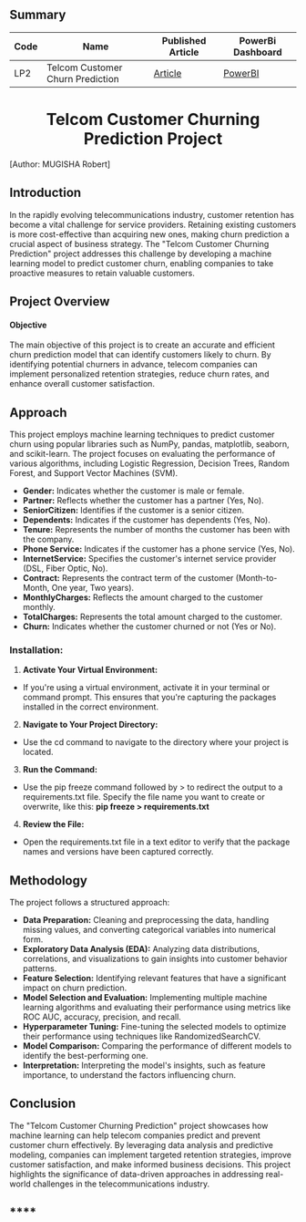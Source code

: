 ## Summary
| Code          |     Name                       | Published Article|    PowerBi Dashboard
| ------------- | -------------                  | -------------    |    -----------------
| LP2           | Telcom Customer Churn Prediction |  [Article]()               |[PowerBI]()




# <center>Telcom Customer Churning Prediction Project</center>
[Author: MUGISHA Robert]

## **Introduction**

In the rapidly evolving telecommunications industry, customer retention has become a vital challenge for service providers. Retaining existing customers is more cost-effective than acquiring new ones, making churn prediction a crucial aspect of business strategy. The "Telcom Customer Churning Prediction" project addresses this challenge by developing a machine learning model to predict customer churn, enabling companies to take proactive measures to retain valuable customers.


## **Project Overview**
#### **Objective**

The main objective of this project is to create an accurate and efficient churn prediction model that can identify customers likely to churn. By identifying potential churners in advance, telecom companies can implement personalized retention strategies, reduce churn rates, and enhance overall customer satisfaction.


## **Approach**

This project employs machine learning techniques to predict customer churn using popular libraries such as NumPy, pandas, matplotlib, seaborn, and scikit-learn. The project focuses on evaluating the performance of various algorithms, including Logistic Regression, Decision Trees, Random Forest, and Support Vector Machines (SVM).


- **Gender:** Indicates whether the customer is male or female.
- **Partner:** Reflects whether the customer has a partner (Yes, No).
- **SeniorCitizen:** Identifies if the customer is a senior citizen.
- **Dependents:** Indicates if the customer has dependents (Yes, No).
- **Tenure:** Represents the number of months the customer has been with the company.
- **Phone Service:** Indicates if the customer has a phone service (Yes, No).
- **InternetService:** Specifies the customer's internet service provider (DSL, Fiber Optic, No).
- **Contract:** Represents the contract term of the customer (Month-to-Month, One year, Two years).
- **MonthlyCharges:** Reflects the amount charged to the customer monthly.
- **TotalCharges:** Represents the total amount charged to the customer.
- **Churn:** Indicates whether the customer churned or not (Yes or No).

### **Installation:**

1. **Activate Your Virtual Environment:**
- If you're using a virtual environment, activate it in your terminal or command prompt. This ensures that you're capturing the packages installed in the correct environment.

2. **Navigate to Your Project Directory:**
- Use the cd command to navigate to the directory where your project is located.

3. **Run the Command:**
- Use the pip freeze command followed by > to redirect the output to a requirements.txt file. Specify the file name you want to create or overwrite, like this: **pip freeze > requirements.txt**

4. **Review the File:**
- Open the requirements.txt file in a text editor to verify that the package names and versions have been captured correctly.

## **Methodology**

The project follows a structured approach:

- **Data Preparation:** Cleaning and preprocessing the data, handling missing values, and converting categorical variables into numerical form.
- **Exploratory Data Analysis (EDA):** Analyzing data distributions, correlations, and visualizations to gain insights into customer behavior patterns.
- **Feature Selection:** Identifying relevant features that have a significant impact on churn prediction.
- **Model Selection and Evaluation:** Implementing multiple machine learning algorithms and evaluating their performance using metrics like ROC AUC, accuracy, precision, and recall.
- **Hyperparameter Tuning:** Fine-tuning the selected models to optimize their performance using techniques like RandomizedSearchCV.
- **Model Comparison:** Comparing the performance of different models to identify the best-performing one.
- **Interpretation:** Interpreting the model's insights, such as feature importance, to understand the factors influencing churn.

## **Conclusion**

The "Telcom Customer Churning Prediction" project showcases how machine learning can help telecom companies predict and prevent customer churn effectively. By leveraging data analysis and predictive modeling, companies can implement targeted retention strategies, improve customer satisfaction, and make informed business decisions. This project highlights the significance of data-driven approaches in addressing real-world challenges in the telecommunications industry.

## ****
